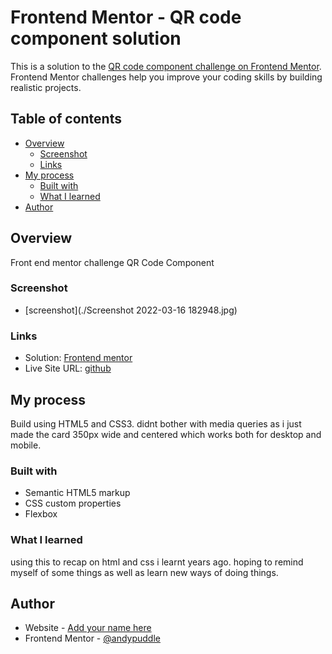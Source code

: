 # Frontend Mentor - QR code component solution

This is a solution to the [QR code component challenge on Frontend Mentor](https://www.frontendmentor.io/challenges/qr-code-component-iux_sIO_H). Frontend Mentor challenges help you improve your coding skills by building realistic projects.

## Table of contents

- [Overview](#overview)
  - [Screenshot](#screenshot)
  - [Links](#links)
- [My process](#my-process)
  - [Built with](#built-with)
  - [What I learned](#what-i-learned)
- [Author](#author)

## Overview

Front end mentor challenge QR Code Component

### Screenshot

- [screenshot](./Screenshot 2022-03-16 182948.jpg)

### Links
- Solution: [Frontend mentor](https://www.frontendmentor.io/solutions/qr-code-component-QHAgw9bor)
- Live Site URL: [github](https://andypuddle.github.io/qr-code-component/)

## My process

Build using HTML5 and CSS3. didnt bother with media queries as i just made the card 350px wide and centered which works both for desktop and mobile.

### Built with

- Semantic HTML5 markup
- CSS custom properties
- Flexbox

### What I learned

using this to recap on html and css i learnt years ago. hoping to remind myself of some things as well as learn new ways of doing things.

## Author

- Website - [Add your name here](https://www.your-site.com)
- Frontend Mentor - [@andypuddle](https://www.frontendmentor.io/profile/andypuddle)
